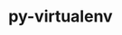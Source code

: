 ---
title: "py-virtualenv"
layout: cache
categories: [package, develop]
meta: {"compilers": ["gcc@=11.4.0", "gcc@=13.2.0", "gcc@=9.4.0", "oneapi@=2024.2.1"], "num_specs": 27, "num_specs_by_stack": {"e4s": 8, "e4s-neoverse_v1": 6, "e4s-oneapi": 6, "e4s-power": 3, "ml-linux-x86_64-rocm": 4, "root": 27}, "oss": ["ubuntu20.04", "ubuntu22.04", "ubuntu24.04"], "platforms": ["linux"], "stacks": ["e4s", "e4s-neoverse_v1", "e4s-oneapi", "e4s-power", "ml-linux-x86_64-rocm", "root"], "targets": ["neoverse_v1", "ppc64le", "x86_64_v3"], "versions": ["20.26.5"]}
spec_details: [{"compiler": "gcc@=11.4.0", "hash": "3xwwztlrebuood37b5upqpa7o6d7tijz", "os": "ubuntu22.04", "platform": "linux", "size": "-", "stacks": ["e4s", "root"], "tarball": "https://binaries.spack.io/develop/build_cache/linux-ubuntu22.04-x86_64_v3/gcc-11.4.0/py-virtualenv-20.26.5/linux-ubuntu22.04-x86_64_v3-gcc-11.4.0-py-virtualenv-20.26.5-3xwwztlrebuood37b5upqpa7o6d7tijz.spack", "target": "x86_64_v3", "variants": ["build_system=python_pip"], "versions": ["20.26.5"]}, {"compiler": "oneapi@=2024.2.1", "hash": "4vtbiavx53s4n2o47cqkhra7wam5tmn2", "os": "ubuntu22.04", "platform": "linux", "size": "-", "stacks": ["e4s-oneapi", "root"], "tarball": "https://binaries.spack.io/develop/build_cache/linux-ubuntu22.04-x86_64_v3/oneapi-2024.2.1/py-virtualenv-20.26.5/linux-ubuntu22.04-x86_64_v3-oneapi-2024.2.1-py-virtualenv-20.26.5-4vtbiavx53s4n2o47cqkhra7wam5tmn2.spack", "target": "x86_64_v3", "variants": ["build_system=python_pip"], "versions": ["20.26.5"]}, {"compiler": "gcc@=11.4.0", "hash": "5alffsbbb7mmr4o3lp6u2xlqvageyzmt", "os": "ubuntu22.04", "platform": "linux", "size": "-", "stacks": ["e4s", "root"], "tarball": "https://binaries.spack.io/develop/build_cache/linux-ubuntu22.04-x86_64_v3/gcc-11.4.0/py-virtualenv-20.26.5/linux-ubuntu22.04-x86_64_v3-gcc-11.4.0-py-virtualenv-20.26.5-5alffsbbb7mmr4o3lp6u2xlqvageyzmt.spack", "target": "x86_64_v3", "variants": ["build_system=python_pip"], "versions": ["20.26.5"]}, {"compiler": "gcc@=11.4.0", "hash": "7u74kuwxxbuas632mkycmtwautombjbh", "os": "ubuntu22.04", "platform": "linux", "size": "-", "stacks": ["e4s-neoverse_v1", "root"], "tarball": "https://binaries.spack.io/develop/build_cache/linux-ubuntu22.04-neoverse_v1/gcc-11.4.0/py-virtualenv-20.26.5/linux-ubuntu22.04-neoverse_v1-gcc-11.4.0-py-virtualenv-20.26.5-7u74kuwxxbuas632mkycmtwautombjbh.spack", "target": "neoverse_v1", "variants": ["build_system=python_pip"], "versions": ["20.26.5"]}, {"compiler": "gcc@=11.4.0", "hash": "bu3v7fh22ohbbz2lt65u7usulagkhbf3", "os": "ubuntu22.04", "platform": "linux", "size": "-", "stacks": ["e4s", "root"], "tarball": "https://binaries.spack.io/develop/build_cache/linux-ubuntu22.04-x86_64_v3/gcc-11.4.0/py-virtualenv-20.26.5/linux-ubuntu22.04-x86_64_v3-gcc-11.4.0-py-virtualenv-20.26.5-bu3v7fh22ohbbz2lt65u7usulagkhbf3.spack", "target": "x86_64_v3", "variants": ["build_system=python_pip"], "versions": ["20.26.5"]}, {"compiler": "gcc@=13.2.0", "hash": "dha5uq74vnymtku26kml32v347w2atbo", "os": "ubuntu24.04", "platform": "linux", "size": "-", "stacks": ["ml-linux-x86_64-rocm", "root"], "tarball": "https://binaries.spack.io/develop/build_cache/linux-ubuntu24.04-x86_64_v3/gcc-13.2.0/py-virtualenv-20.26.5/linux-ubuntu24.04-x86_64_v3-gcc-13.2.0-py-virtualenv-20.26.5-dha5uq74vnymtku26kml32v347w2atbo.spack", "target": "x86_64_v3", "variants": ["build_system=python_pip"], "versions": ["20.26.5"]}, {"compiler": "gcc@=9.4.0", "hash": "e46ozheyj5cjzaiwldy7sk7hb7p3hjfm", "os": "ubuntu20.04", "platform": "linux", "size": "-", "stacks": ["e4s-power", "root"], "tarball": "https://binaries.spack.io/develop/build_cache/linux-ubuntu20.04-ppc64le/gcc-9.4.0/py-virtualenv-20.26.5/linux-ubuntu20.04-ppc64le-gcc-9.4.0-py-virtualenv-20.26.5-e46ozheyj5cjzaiwldy7sk7hb7p3hjfm.spack", "target": "ppc64le", "variants": ["build_system=python_pip"], "versions": ["20.26.5"]}, {"compiler": "oneapi@=2024.2.1", "hash": "eiobpzjs5bftt53q2asss4r2scjji6n5", "os": "ubuntu22.04", "platform": "linux", "size": "-", "stacks": ["e4s-oneapi", "root"], "tarball": "https://binaries.spack.io/develop/build_cache/linux-ubuntu22.04-x86_64_v3/oneapi-2024.2.1/py-virtualenv-20.26.5/linux-ubuntu22.04-x86_64_v3-oneapi-2024.2.1-py-virtualenv-20.26.5-eiobpzjs5bftt53q2asss4r2scjji6n5.spack", "target": "x86_64_v3", "variants": ["build_system=python_pip"], "versions": ["20.26.5"]}, {"compiler": "gcc@=11.4.0", "hash": "fpkim7hjktjojseayou3azortda7zflx", "os": "ubuntu22.04", "platform": "linux", "size": "-", "stacks": ["e4s", "root"], "tarball": "https://binaries.spack.io/develop/build_cache/linux-ubuntu22.04-x86_64_v3/gcc-11.4.0/py-virtualenv-20.26.5/linux-ubuntu22.04-x86_64_v3-gcc-11.4.0-py-virtualenv-20.26.5-fpkim7hjktjojseayou3azortda7zflx.spack", "target": "x86_64_v3", "variants": ["build_system=python_pip"], "versions": ["20.26.5"]}, {"compiler": "gcc@=11.4.0", "hash": "g3io3ikyhe4eiencqx33hc65iosihjyp", "os": "ubuntu22.04", "platform": "linux", "size": "-", "stacks": ["e4s", "root"], "tarball": "https://binaries.spack.io/develop/build_cache/linux-ubuntu22.04-x86_64_v3/gcc-11.4.0/py-virtualenv-20.26.5/linux-ubuntu22.04-x86_64_v3-gcc-11.4.0-py-virtualenv-20.26.5-g3io3ikyhe4eiencqx33hc65iosihjyp.spack", "target": "x86_64_v3", "variants": ["build_system=python_pip"], "versions": ["20.26.5"]}, {"compiler": "gcc@=11.4.0", "hash": "gcubluru72mc35yewzvjrmfwqbgxm2wr", "os": "ubuntu22.04", "platform": "linux", "size": "-", "stacks": ["e4s-neoverse_v1", "root"], "tarball": "https://binaries.spack.io/develop/build_cache/linux-ubuntu22.04-neoverse_v1/gcc-11.4.0/py-virtualenv-20.26.5/linux-ubuntu22.04-neoverse_v1-gcc-11.4.0-py-virtualenv-20.26.5-gcubluru72mc35yewzvjrmfwqbgxm2wr.spack", "target": "neoverse_v1", "variants": ["build_system=python_pip"], "versions": ["20.26.5"]}, {"compiler": "gcc@=11.4.0", "hash": "h2bj6mbccyc6qadglxlxizb2vrh25pxg", "os": "ubuntu22.04", "platform": "linux", "size": "-", "stacks": ["e4s-neoverse_v1", "root"], "tarball": "https://binaries.spack.io/develop/build_cache/linux-ubuntu22.04-neoverse_v1/gcc-11.4.0/py-virtualenv-20.26.5/linux-ubuntu22.04-neoverse_v1-gcc-11.4.0-py-virtualenv-20.26.5-h2bj6mbccyc6qadglxlxizb2vrh25pxg.spack", "target": "neoverse_v1", "variants": ["build_system=python_pip"], "versions": ["20.26.5"]}, {"compiler": "oneapi@=2024.2.1", "hash": "hwmtr57obvdc2j4ufmrvhe2gv7qhfg3o", "os": "ubuntu22.04", "platform": "linux", "size": "-", "stacks": ["e4s-oneapi", "root"], "tarball": "https://binaries.spack.io/develop/build_cache/linux-ubuntu22.04-x86_64_v3/oneapi-2024.2.1/py-virtualenv-20.26.5/linux-ubuntu22.04-x86_64_v3-oneapi-2024.2.1-py-virtualenv-20.26.5-hwmtr57obvdc2j4ufmrvhe2gv7qhfg3o.spack", "target": "x86_64_v3", "variants": ["build_system=python_pip"], "versions": ["20.26.5"]}, {"compiler": "oneapi@=2024.2.1", "hash": "k5i3brytrvijxkbeyfjekxerhwortcxi", "os": "ubuntu22.04", "platform": "linux", "size": "-", "stacks": ["e4s-oneapi", "root"], "tarball": "https://binaries.spack.io/develop/build_cache/linux-ubuntu22.04-x86_64_v3/oneapi-2024.2.1/py-virtualenv-20.26.5/linux-ubuntu22.04-x86_64_v3-oneapi-2024.2.1-py-virtualenv-20.26.5-k5i3brytrvijxkbeyfjekxerhwortcxi.spack", "target": "x86_64_v3", "variants": ["build_system=python_pip"], "versions": ["20.26.5"]}, {"compiler": "gcc@=9.4.0", "hash": "kj23qmzetq6lcxpjjtu2jqmbax652jpk", "os": "ubuntu20.04", "platform": "linux", "size": "-", "stacks": ["e4s-power", "root"], "tarball": "https://binaries.spack.io/develop/build_cache/linux-ubuntu20.04-ppc64le/gcc-9.4.0/py-virtualenv-20.26.5/linux-ubuntu20.04-ppc64le-gcc-9.4.0-py-virtualenv-20.26.5-kj23qmzetq6lcxpjjtu2jqmbax652jpk.spack", "target": "ppc64le", "variants": ["build_system=python_pip"], "versions": ["20.26.5"]}, {"compiler": "gcc@=11.4.0", "hash": "lfshq4v2vlhzpgo7qlvqwl4vqjli7jo2", "os": "ubuntu22.04", "platform": "linux", "size": "-", "stacks": ["e4s", "root"], "tarball": "https://binaries.spack.io/develop/build_cache/linux-ubuntu22.04-x86_64_v3/gcc-11.4.0/py-virtualenv-20.26.5/linux-ubuntu22.04-x86_64_v3-gcc-11.4.0-py-virtualenv-20.26.5-lfshq4v2vlhzpgo7qlvqwl4vqjli7jo2.spack", "target": "x86_64_v3", "variants": ["build_system=python_pip"], "versions": ["20.26.5"]}, {"compiler": "gcc@=11.4.0", "hash": "nfof6wif4ozq23s7atpmdru5ryya2pjp", "os": "ubuntu22.04", "platform": "linux", "size": "-", "stacks": ["e4s", "root"], "tarball": "https://binaries.spack.io/develop/build_cache/linux-ubuntu22.04-x86_64_v3/gcc-11.4.0/py-virtualenv-20.26.5/linux-ubuntu22.04-x86_64_v3-gcc-11.4.0-py-virtualenv-20.26.5-nfof6wif4ozq23s7atpmdru5ryya2pjp.spack", "target": "x86_64_v3", "variants": ["build_system=python_pip"], "versions": ["20.26.5"]}, {"compiler": "gcc@=9.4.0", "hash": "oszu6pr2v74uuoy423pza3uybblfndv3", "os": "ubuntu20.04", "platform": "linux", "size": "-", "stacks": ["e4s-power", "root"], "tarball": "https://binaries.spack.io/develop/build_cache/linux-ubuntu20.04-ppc64le/gcc-9.4.0/py-virtualenv-20.26.5/linux-ubuntu20.04-ppc64le-gcc-9.4.0-py-virtualenv-20.26.5-oszu6pr2v74uuoy423pza3uybblfndv3.spack", "target": "ppc64le", "variants": ["build_system=python_pip"], "versions": ["20.26.5"]}, {"compiler": "gcc@=11.4.0", "hash": "p7hrr2fu4h2dllomoagjxkwmftpdkndm", "os": "ubuntu22.04", "platform": "linux", "size": "-", "stacks": ["e4s-neoverse_v1", "root"], "tarball": "https://binaries.spack.io/develop/build_cache/linux-ubuntu22.04-neoverse_v1/gcc-11.4.0/py-virtualenv-20.26.5/linux-ubuntu22.04-neoverse_v1-gcc-11.4.0-py-virtualenv-20.26.5-p7hrr2fu4h2dllomoagjxkwmftpdkndm.spack", "target": "neoverse_v1", "variants": ["build_system=python_pip"], "versions": ["20.26.5"]}, {"compiler": "oneapi@=2024.2.1", "hash": "pyjn33ekx3h7jbolti5zjazql5mkyawo", "os": "ubuntu22.04", "platform": "linux", "size": "-", "stacks": ["e4s-oneapi", "root"], "tarball": "https://binaries.spack.io/develop/build_cache/linux-ubuntu22.04-x86_64_v3/oneapi-2024.2.1/py-virtualenv-20.26.5/linux-ubuntu22.04-x86_64_v3-oneapi-2024.2.1-py-virtualenv-20.26.5-pyjn33ekx3h7jbolti5zjazql5mkyawo.spack", "target": "x86_64_v3", "variants": ["build_system=python_pip"], "versions": ["20.26.5"]}, {"compiler": "gcc@=13.2.0", "hash": "rvqfobx7nftab5mezsjr4odsxu73omou", "os": "ubuntu24.04", "platform": "linux", "size": "-", "stacks": ["ml-linux-x86_64-rocm", "root"], "tarball": "https://binaries.spack.io/develop/build_cache/linux-ubuntu24.04-x86_64_v3/gcc-13.2.0/py-virtualenv-20.26.5/linux-ubuntu24.04-x86_64_v3-gcc-13.2.0-py-virtualenv-20.26.5-rvqfobx7nftab5mezsjr4odsxu73omou.spack", "target": "x86_64_v3", "variants": ["build_system=python_pip"], "versions": ["20.26.5"]}, {"compiler": "gcc@=11.4.0", "hash": "two6riptiutp6gvruhv6cfsrytjcx63o", "os": "ubuntu22.04", "platform": "linux", "size": "-", "stacks": ["e4s", "root"], "tarball": "https://binaries.spack.io/develop/build_cache/linux-ubuntu22.04-x86_64_v3/gcc-11.4.0/py-virtualenv-20.26.5/linux-ubuntu22.04-x86_64_v3-gcc-11.4.0-py-virtualenv-20.26.5-two6riptiutp6gvruhv6cfsrytjcx63o.spack", "target": "x86_64_v3", "variants": ["build_system=python_pip"], "versions": ["20.26.5"]}, {"compiler": "oneapi@=2024.2.1", "hash": "vgeevkbbrmwwaiyhyghlmhi2b5patsxw", "os": "ubuntu22.04", "platform": "linux", "size": "-", "stacks": ["e4s-oneapi", "root"], "tarball": "https://binaries.spack.io/develop/build_cache/linux-ubuntu22.04-x86_64_v3/oneapi-2024.2.1/py-virtualenv-20.26.5/linux-ubuntu22.04-x86_64_v3-oneapi-2024.2.1-py-virtualenv-20.26.5-vgeevkbbrmwwaiyhyghlmhi2b5patsxw.spack", "target": "x86_64_v3", "variants": ["build_system=python_pip"], "versions": ["20.26.5"]}, {"compiler": "gcc@=13.2.0", "hash": "vwx3h4bcmdue4sgo2ujjsrlq6v6bxgin", "os": "ubuntu24.04", "platform": "linux", "size": "-", "stacks": ["ml-linux-x86_64-rocm", "root"], "tarball": "https://binaries.spack.io/develop/build_cache/linux-ubuntu24.04-x86_64_v3/gcc-13.2.0/py-virtualenv-20.26.5/linux-ubuntu24.04-x86_64_v3-gcc-13.2.0-py-virtualenv-20.26.5-vwx3h4bcmdue4sgo2ujjsrlq6v6bxgin.spack", "target": "x86_64_v3", "variants": ["build_system=python_pip"], "versions": ["20.26.5"]}, {"compiler": "gcc@=11.4.0", "hash": "vxlqbocu6adrwpr7soqbbwn5i4exhad4", "os": "ubuntu22.04", "platform": "linux", "size": "-", "stacks": ["e4s-neoverse_v1", "root"], "tarball": "https://binaries.spack.io/develop/build_cache/linux-ubuntu22.04-neoverse_v1/gcc-11.4.0/py-virtualenv-20.26.5/linux-ubuntu22.04-neoverse_v1-gcc-11.4.0-py-virtualenv-20.26.5-vxlqbocu6adrwpr7soqbbwn5i4exhad4.spack", "target": "neoverse_v1", "variants": ["build_system=python_pip"], "versions": ["20.26.5"]}, {"compiler": "gcc@=11.4.0", "hash": "xdis52uz4wbicc2r7h5av2z2aarsyqrk", "os": "ubuntu22.04", "platform": "linux", "size": "-", "stacks": ["e4s-neoverse_v1", "root"], "tarball": "https://binaries.spack.io/develop/build_cache/linux-ubuntu22.04-neoverse_v1/gcc-11.4.0/py-virtualenv-20.26.5/linux-ubuntu22.04-neoverse_v1-gcc-11.4.0-py-virtualenv-20.26.5-xdis52uz4wbicc2r7h5av2z2aarsyqrk.spack", "target": "neoverse_v1", "variants": ["build_system=python_pip"], "versions": ["20.26.5"]}, {"compiler": "gcc@=13.2.0", "hash": "zg7tg3ka7cdfvdeyzytlkdji5cf4o5wc", "os": "ubuntu24.04", "platform": "linux", "size": "-", "stacks": ["ml-linux-x86_64-rocm", "root"], "tarball": "https://binaries.spack.io/develop/build_cache/linux-ubuntu24.04-x86_64_v3/gcc-13.2.0/py-virtualenv-20.26.5/linux-ubuntu24.04-x86_64_v3-gcc-13.2.0-py-virtualenv-20.26.5-zg7tg3ka7cdfvdeyzytlkdji5cf4o5wc.spack", "target": "x86_64_v3", "variants": ["build_system=python_pip"], "versions": ["20.26.5"]}]
---